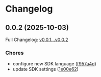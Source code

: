 # Changelog

## 0.0.2 (2025-10-03)

Full Changelog: [v0.0.1...v0.0.2](https://github.com/unityaisolutions/bandlab-sdk-typescript/compare/v0.0.1...v0.0.2)

### Chores

* configure new SDK language ([f957a4d](https://github.com/unityaisolutions/bandlab-sdk-typescript/commit/f957a4dbdcea755e8707efb88a2c2c570cea202f))
* update SDK settings ([1e00e62](https://github.com/unityaisolutions/bandlab-sdk-typescript/commit/1e00e6216444635a2d78b8544a7c94db28f6f9ac))

